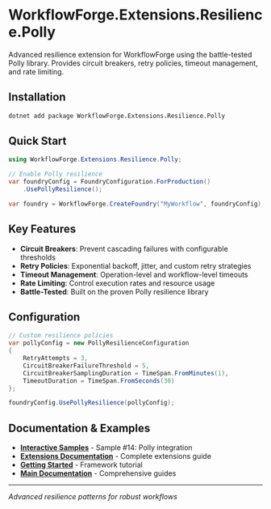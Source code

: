 # WorkflowForge.Extensions.Resilience.Polly

Advanced resilience extension for WorkflowForge using the battle-tested Polly library. Provides circuit breakers, retry policies, timeout management, and rate limiting.

## Installation

```bash
dotnet add package WorkflowForge.Extensions.Resilience.Polly
```

## Quick Start

```csharp
using WorkflowForge.Extensions.Resilience.Polly;

// Enable Polly resilience
var foundryConfig = FoundryConfiguration.ForProduction()
    .UsePollyResilience();

var foundry = WorkflowForge.CreateFoundry("MyWorkflow", foundryConfig);
```

## Key Features

- **Circuit Breakers**: Prevent cascading failures with configurable thresholds
- **Retry Policies**: Exponential backoff, jitter, and custom retry strategies
- **Timeout Management**: Operation-level and workflow-level timeouts
- **Rate Limiting**: Control execution rates and resource usage
- **Battle-Tested**: Built on the proven Polly resilience library

## Configuration

```csharp
// Custom resilience policies
var pollyConfig = new PollyResilienceConfiguration
{
    RetryAttempts = 3,
    CircuitBreakerFailureThreshold = 5,
    CircuitBreakerSamplingDuration = TimeSpan.FromMinutes(1),
    TimeoutDuration = TimeSpan.FromSeconds(30)
};

foundryConfig.UsePollyResilience(pollyConfig);
```

## Documentation & Examples

- **[Interactive Samples](../../samples/WorkflowForge.Samples.BasicConsole/#14-polly-resilience)** - Sample #14: Polly integration
- **[Extensions Documentation](../../../docs/extensions.md)** - Complete extensions guide
- **[Getting Started](../../../docs/getting-started.md)** - Framework tutorial
- **[Main Documentation](../../../docs/)** - Comprehensive guides

---

*Advanced resilience patterns for robust workflows* 